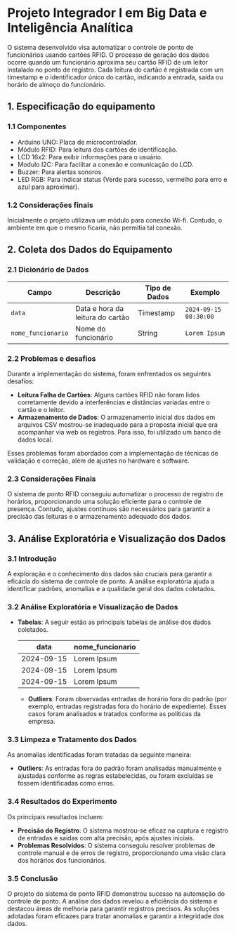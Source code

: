 # Projeto Integrador I em Big Data e Inteligência Analítica

O sistema desenvolvido visa automatizar o controle de ponto de funcionários usando cartões RFID. O processo de geração dos dados ocorre quando um funcionário aproxima seu cartão RFID de um leitor instalado no ponto de registro. Cada leitura do cartão é registrada com um timestamp e o identificador único do cartão, indicando a entrada, saída ou horário de almoço do funcionário.

## 1. Especificação do equipamento
### 1.1 Componentes
- Arduino UNO: Placa de microcontrolador.
- Módulo RFID: Para leitura dos cartões de identificação.
- LCD 16x2: Para exibir informações para o usuário.
- Modulo I2C: Para facilitar a conexão e comunicação do LCD.
- Buzzer: Para alertas sonoros.
- LED RGB: Para indicar status (Verde para sucesso, vermelho para erro e azul para aproximar).

### 1.2 Considerações finais
 Inicialmente o projeto utilizava um módulo para conexão Wi-fi. Contudo, o ambiente em que o mesmo ficaria, não permitia tal conexão.

## 2. Coleta dos Dados do Equipamento

### 2.1 Dicionário de Dados

| **Campo**           | **Descrição**                                          | **Tipo de Dados** | **Exemplo**          |
|---------------------|--------------------------------------------------------|-------------------|---------------------|
| `data`         | Data e hora da leitura do cartão                       | Timestamp         | `2024-09-15 08:30:00`|
| `nome_funcionario`    | Nome do funcionário                           | String           | `Lorem Ipsum`|

### 2.2 Problemas e desafios

Durante a implementação do sistema, foram enfrentados os seguintes desafios:

- **Leitura Falha de Cartões**: Alguns cartões RFID não foram lidos corretamente devido a interferências e distâncias variadas entre o cartão e o leitor.
- **Armazenamento de Dados**: O armazenamento inicial dos dados em arquivos CSV mostrou-se inadequado para a proposta inicial que era acompanhar via web os registros. Para isso, foi utilizado um banco de dados local.

Esses problemas foram abordados com a implementação de técnicas de validação e correção, além de ajustes no hardware e software.

### 2.3 Considerações Finais

O sistema de ponto RFID conseguiu automatizar o processo de registro de horários, proporcionando uma solução eficiente para o controle de presença. Contudo, ajustes contínuos são necessários para garantir a precisão das leituras e o armazenamento adequado dos dados.

## 3. Análise Exploratória e Visualização dos Dados

### 3.1 Introdução

A exploração e o conhecimento dos dados são cruciais para garantir a eficácia do sistema de controle de ponto. A análise exploratória ajuda a identificar padrões, anomalias e a qualidade geral dos dados coletados.

### 3.2 Análise Exploratória e Visualização de Dados

- **Tabelas**: A seguir estão as principais tabelas de análise dos dados coletados.

  | **data**       | **nome_funcionario** |
  |----------------|--------------------|
  | 2024-09-15     | Lorem Ipsum          |
  | 2024-09-15     | Lorem Ipsum          |
  | 2024-09-15     | Lorem Ipsum        |
  
  - **Outliers**: Foram observadas entradas de horário fora do padrão (por exemplo, entradas registradas fora do horário de expediente). Esses casos foram analisados e tratados conforme as políticas da empresa.

### 3.3 Limpeza e Tratamento dos Dados

As anomalias identificadas foram tratadas da seguinte maneira:

- **Outliers**: As entradas fora do padrão foram analisadas manualmente e ajustadas conforme as regras estabelecidas, ou foram excluídas se fossem identificadas como erros.

### 3.4 Resultados do Experimento

Os principais resultados incluem:

- **Precisão do Registro**: O sistema mostrou-se eficaz na captura e registro de entradas e saídas com alta precisão, após ajustes iniciais.
- **Problemas Resolvidos**: O sistema conseguiu resolver problemas de controle manual e de erros de registro, proporcionando uma visão clara dos horários dos funcionários.

### 3.5 Conclusão

O projeto do sistema de ponto RFID demonstrou sucesso na automação do controle de ponto. A análise dos dados revelou a eficiência do sistema e destacou áreas de melhoria para garantir registros precisos. As soluções adotadas foram eficazes para tratar anomalias e garantir a integridade dos dados.

